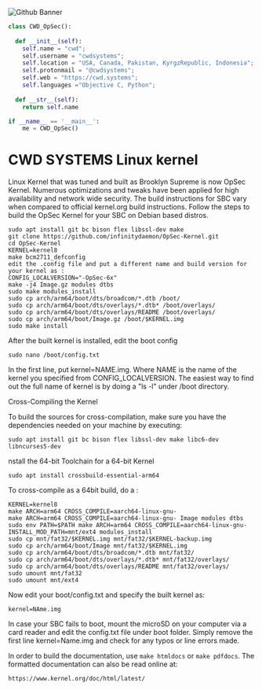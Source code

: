 ![Github Banner](https://cwd.systems/img/banner.png)

```python
class CWD_OpSec():
    
  def __init__(self):
    self.name = "cwd";
    self.username = "cwdsystems";
    self.location = "USA, Canada, Pakistan, KyrgzRepublic, Indonesia";
    self.protonmail = "@cwdsystems";
    self.web = "https://cwd.systems";
    self.languages ="Objective C, Python";
  
  def __str__(self):
    return self.name

if __name__ == '__main__':
    me = CWD_OpSec()
```

CWD SYSTEMS Linux kernel
========================

Linux Kernel that was tuned and built as Brooklyn Supreme is now OpSec Kernel. Numerous optimizations and tweaks have been applied for high availability and network wide security.
The build instructions for SBC vary when compared to official kernel.org build instructions. Follow the steps to build the OpSec Kernel for your SBC on Debian based distros.

```
sudo apt install git bc bison flex libssl-dev make
git clone https://github.com/infinitydaemon/OpSec-Kernel.git
cd OpSec-Kernel
KERNEL=kernel8
make bcm2711_defconfig
edit the .config file and put a different name and build version for your kernel as :
CONFIG_LOCALVERSION="-OpSec-6x"
make -j4 Image.gz modules dtbs
sudo make modules_install
sudo cp arch/arm64/boot/dts/broadcom/*.dtb /boot/
sudo cp arch/arm64/boot/dts/overlays/*.dtb* /boot/overlays/
sudo cp arch/arm64/boot/dts/overlays/README /boot/overlays/
sudo cp arch/arm64/boot/Image.gz /boot/$KERNEL.img
sudo make install
```

After the built kernel is installed, edit the boot config

```
sudo nano /boot/config.txt
```

In the first line, put kernel=NAME.img. Where NAME is the name of the kernel you specified from CONFIG_LOCALVERSION. The easiest way to find out the full name of kernel is by doing a "ls -l" under /boot directory.

Cross-Compiling the Kernel

To build the sources for cross-compilation, make sure you have the dependencies needed on your machine by executing:

``` sudo apt install git bc bison flex libssl-dev make libc6-dev libncurses5-dev ```

nstall the 64-bit Toolchain for a 64-bit Kernel

``` sudo apt install crossbuild-essential-arm64 ```

To cross-compile as a 64bit build, do a : 

```
KERNEL=kernel8
make ARCH=arm64 CROSS_COMPILE=aarch64-linux-gnu- 
make ARCH=arm64 CROSS_COMPILE=aarch64-linux-gnu- Image modules dtbs
sudo env PATH=$PATH make ARCH=arm64 CROSS_COMPILE=aarch64-linux-gnu- INSTALL_MOD_PATH=mnt/ext4 modules_install
sudo cp mnt/fat32/$KERNEL.img mnt/fat32/$KERNEL-backup.img
sudo cp arch/arm64/boot/Image mnt/fat32/$KERNEL.img
sudo cp arch/arm64/boot/dts/broadcom/*.dtb mnt/fat32/
sudo cp arch/arm64/boot/dts/overlays/*.dtb* mnt/fat32/overlays/
sudo cp arch/arm64/boot/dts/overlays/README mnt/fat32/overlays/
sudo umount mnt/fat32
sudo umount mnt/ext4

```

Now edit your boot/config.txt and specify the built kernel as:

```
kernel=NAme.img
```

In case your SBC fails to boot, mount the microSD on your computer via a card reader and edit the config.txt file under boot folder. Simply remove the first line kernel=Name.img and check for any typos or line errors made.

In order to build the documentation, use ``make htmldocs`` or
``make pdfdocs``.  The formatted documentation can also be read online at:

    https://www.kernel.org/doc/html/latest/


